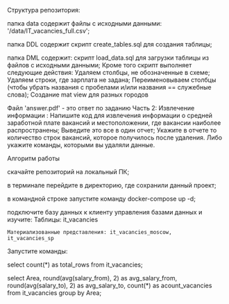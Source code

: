 Структура репозитория:

папка data содержит файлы с исходными данными: 
    '/data/IT_vacancies_full.csv';

папка DDL содержит скрипт create_tables.sql для создания таблицы;

папка DML содержит:
    скрипт load_data.sql для загрузки таблицы из файлов с исходными данными;
    Кроме того скрипт выполняет следующие действия:
        Удаляем столбцы, не обозначенные в схеме;
        Удаляем строки, где зарплата не задана;
        Переименовываем столбцы (чтобы убрать названия с пробелами и/или названия == служебные слова);
        Создание mat view для разных городов

Файл 'answer.pdf' - это ответ по заданию Часть 2: Извлечение информации : Напишите код для извлечения информации о средней заработной плате вакансий и местоположении, где вакансии наиболее распространены; Выведите это все в один отчет; Укажите в отчете то количество строк вакансий, которое получилось после удаления. Либо укажите команды, которыми вы удаляли данные.



Алгоритм работы

скачайте репозиторий на локальный ПК;

в терминале перейдите в директорию, где сохранили данный проект;

в командной строке запустите команду docker-compose up -d;

подключите базу данных к клиенту управления базами данных и изучите:
    Таблицы: it_vacancies

    Материализованные представления: it_vacancies_moscow, 
    it_vacancies_sp


Запустите команды:

select count(*) as total_rows from it_vacancies;

select Area, round(avg(salary_from), 2) as avg_salary_from, 
round(avg(salary_to), 2) as avg_salary_to,
count(*) as acount_vacancies from it_vacancies
group by Area;


